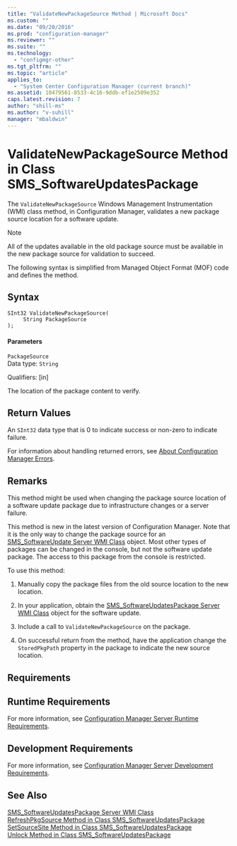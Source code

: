 ```yaml
---
title: "ValidateNewPackageSource Method | Microsoft Docs"
ms.custom: ""
ms.date: "09/20/2016"
ms.prod: "configuration-manager"
ms.reviewer: ""
ms.suite: ""
ms.technology:
  - "configmgr-other"
ms.tgt_pltfrm: ""
ms.topic: "article"
applies_to:
  - "System Center Configuration Manager (current branch)"
ms.assetid: 10479561-8533-4c16-9ddb-ef1e2509e352
caps.latest.revision: 7
author: "shill-ms"
ms.author: "v-suhill"
manager: "mbaldwin"
---
```

# ValidateNewPackageSource Method in Class SMS_SoftwareUpdatesPackage
The `ValidateNewPackageSource` Windows Management Instrumentation (WMI) class method, in Configuration Manager, validates a new package source location for a software update.  

> [!NOTE]
>  All of the updates available in the old package source must be available in the new package source for validation to succeed.  

 The following syntax is simplified from Managed Object Format (MOF) code and defines the method.  

## Syntax  

```  
SInt32 ValidateNewPackageSource(  
     String PackageSource  
);  
```  

#### Parameters  
 `PackageSource`  
 Data type: `String`  

 Qualifiers: [in]  

 The location of the package content to verify.  

## Return Values  
 An `SInt32` data type that is 0 to indicate success or non-zero to indicate failure.  

 For information about handling returned errors, see [About Configuration Manager Errors](../../../develop/core/understand/about-configuration-manager-errors.md).  

## Remarks  
 This method might be used when changing the package source location of a software update package due to infrastructure changes or a server failure.  

 This method is new in the latest version of Configuration Manager. Note that it is the only way to change the package source for an [SMS_SoftwareUpdate Server WMI Class](../../../develop/reference/sum/sms_softwareupdate-server-wmi-class.md) object. Most other types of packages can be changed in the console, but not the software update package. The access to this package from the console is restricted.  

 To use this method:  

1.  Manually copy the package files from the old source location to the new location.  

2.  In your application, obtain the [SMS_SoftwareUpdatesPackage Server WMI Class](../../../develop/reference/sum/sms_softwareupdatespackage-server-wmi-class.md) object for the software update.  

3.  Include a call to `ValidateNewPackageSource` on the package.  

4.  On successful return from the method, have the application change the `StoredPkgPath` property in the package to indicate the new source location.  

## Requirements  

## Runtime Requirements  
 For more information, see [Configuration Manager Server Runtime Requirements](../../../develop/core/reqs/server-runtime-requirements.md).  

## Development Requirements  
 For more information, see [Configuration Manager Server Development Requirements](../../../develop/core/reqs/server-development-requirements.md).  

## See Also  
 [SMS_SoftwareUpdatesPackage Server WMI Class](../../../develop/reference/sum/sms_softwareupdatespackage-server-wmi-class.md)   
 [RefreshPkgSource Method in Class SMS_SoftwareUpdatesPackage](../../../develop/reference/sum/refreshpkgsource-method-in-class-sms_softwareupdatespackage.md)   
 [SetSourceSite Method in Class SMS_SoftwareUpdatesPackage](../../../develop/reference/sum/setsourcesite-method-in-class-sms_softwareupdatespackage.md)   
 [Unlock Method in Class SMS_SoftwareUpdatesPackage](../../../develop/reference/sum/unlock-method-in-class-sms_softwareupdatespackage.md)
